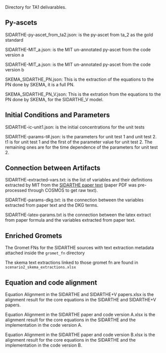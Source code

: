 Directory for TA1 delivarables.

## Py-ascets

SIDARTHE-py-ascet_from_ta2.json: is the py-ascet from ta_2 as the gold standard

SIDARTHE-MIT_a.json: is the MIT un-annotated py-ascet from the code version a

SIDARTHE-MIT_a.json: is the MIT un-annotated py-ascet from the code version b

SKEMA_SIDARTHE_PN.json: This is the extraction of the equations to the PN done by SKEMA, it is a full PN. 

SKEMA_SIDARTHE_PN_V.json: This is the extration from the equations to the PN done by SKEMA, for the SIDARTHE_V model. 

## Initial Conditions and Parameters

SIDARTHE-ic-unit1.json: is the initial concentrations for the unit tests

SIDARTHE-params-t#.json: is the parameters for unit test 1 and unit test 2. t1 is  for unit test 1 and the first of the parameter value for unit test 2. The remaining ones are for the time dependence of the parameters for unit test 2. 

## Connection between Artifacts

SIDARTHE-extracted-vars.txt: is the list of variables and their definitions extracted by MIT from the [SIDARTHE paper text](https://www.ncbi.nlm.nih.gov/pmc/articles/PMC7175834/pdf/41591_2020_Article_883.pdf) (paper PDF was pre-processed through COSMOS to get raw text).

SIDARTHE-params-dkg.txt: is the connection between the variables extracted from paper text and the DKG terms.

SIDARTHE-latex-params.txt is the connection between the latex extract from paper formula and the variables extracted from paper text.

## Enriched Gromets
The Gromet FNs for the SIDARTHE sources with text extraction metadata attached inside the `gromet_fn` directory

The skema text extractions linked to those gromet fn are found in `scenario2_skema_extractions.xlsx`

## Equation and code alignment
Equation Alignment in the SIDARTHE and SIDARTHE+V papers.xlsx is the alignment result for the core equations in the SIDARTHE and SIDARTHE+V papers.

Equation Alignment in the SIDARTHE paper and code version A.xlsx is the alignment result for the core equations in the SIDARTHE and the implementation in the code version A.

Equation Alignment in the SIDARTHE paper and code version B.xlsx is the alignment result for the core equations in the SIDARTHE and the implementation in the code version B.

